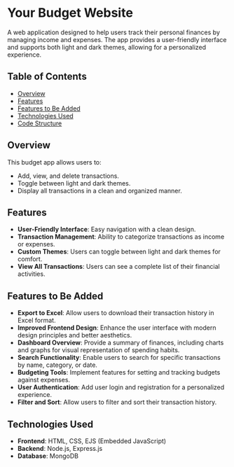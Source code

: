 # Your Budget Website

A web application designed to help users track their personal finances by managing income and expenses. The app provides a user-friendly interface and supports both light and dark themes, allowing for a personalized experience.

## Table of Contents

- [Overview](#overview)
- [Features](#features)
- [Features to Be Added](#features-to-be-added)
- [Technologies Used](#technologies-used)
- [Code Structure](#code-structure)

## Overview

This budget app allows users to:
- Add, view, and delete transactions.
- Toggle between light and dark themes.
- Display all transactions in a clean and organized manner.

## Features

- **User-Friendly Interface**: Easy navigation with a clean design.
- **Transaction Management**: Ability to categorize transactions as income or expenses.
- **Custom Themes**: Users can toggle between light and dark themes for comfort.
- **View All Transactions**: Users can see a complete list of their financial activities.

## Features to Be Added

- **Export to Excel**: Allow users to download their transaction history in Excel format.
- **Improved Frontend Design**: Enhance the user interface with modern design principles and better aesthetics.
- **Dashboard Overview**: Provide a summary of finances, including charts and graphs for visual representation of spending habits.
- **Search Functionality**: Enable users to search for specific transactions by name, category, or date.
- **Budgeting Tools**: Implement features for setting and tracking budgets against expenses.
- **User Authentication**: Add user login and registration for a personalized experience.
- **Filter and Sort**: Allow users to filter and sort their transaction history.

## Technologies Used

- **Frontend**: HTML, CSS, EJS (Embedded JavaScript)
- **Backend**: Node.js, Express.js
- **Database**: MongoDB
